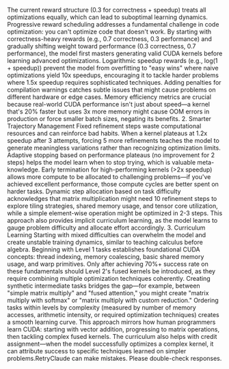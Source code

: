The current reward structure (0.3 for correctness + speedup) treats all optimizations equally, which can lead to suboptimal learning dynamics. Progressive reward scheduling addresses a fundamental challenge in code optimization: you can't optimize code that doesn't work. By starting with correctness-heavy rewards (e.g., 0.7 correctness, 0.3 performance) and gradually shifting weight toward performance (0.3 correctness, 0.7 performance), the model first masters generating valid CUDA kernels before learning advanced optimizations. Logarithmic speedup rewards (e.g., log(1 + speedup)) prevent the model from overfitting to "easy wins" where naive optimizations yield 10x speedups, encouraging it to tackle harder problems where 1.5x speedup requires sophisticated techniques. Adding penalties for compilation warnings catches subtle issues that might cause problems on different hardware or edge cases. Memory efficiency metrics are crucial because real-world CUDA performance isn't just about speed—a kernel that's 20% faster but uses 3x more memory might cause OOM errors in production or force smaller batch sizes, negating its benefits.
2. Smarter Trajectory Management
Fixed refinement steps waste computational resources and can reinforce bad habits. When a kernel plateaus at 1.2x speedup after 3 attempts, forcing 5 more refinements teaches the model to generate meaningless variations rather than recognizing optimization limits. Adaptive stopping based on performance plateaus (no improvement for 2 steps) helps the model learn when to stop trying, which is valuable meta-knowledge. Early termination for high-performing kernels (>2x speedup) allows more compute to be allocated to challenging problems—if you've achieved excellent performance, those compute cycles are better spent on harder tasks. Dynamic step allocation based on task difficulty acknowledges that matrix multiplication might need 10 refinement steps to explore tiling strategies, shared memory usage, and tensor core utilization, while a simple element-wise operation might be optimized in 2-3 steps. This approach also provides implicit curriculum learning, as the model learns to gauge problem difficulty and allocate effort accordingly.
3. Curriculum Learning
Starting with mixed difficulties can overwhelm the model and create unstable training dynamics, similar to teaching calculus before algebra. Beginning with Level 1 tasks establishes foundational CUDA concepts: thread indexing, memory coalescing, basic shared memory usage, and warp primitives. Only after achieving 70%+ success rate on these fundamentals should Level 2's fused kernels be introduced, as they require combining multiple optimization techniques coherently. Creating synthetic intermediate tasks bridges the gap—for example, between "simple matrix multiply" and "fused attention," you might create "matrix multiply with softmax" or "matrix multiply with custom reduction." Ordering tasks within levels by complexity (measured by number of memory accesses, arithmetic intensity, or required optimization techniques) creates a smooth learning curve. This approach mirrors how human programmers learn CUDA: starting with vector addition, progressing to matrix operations, then tackling complex fused kernels. The curriculum also helps with credit assignment—when the model successfully optimizes a complex kernel, it can attribute success to specific techniques learned on simpler problems.RetryClaude can make mistakes. Please double-check responses.
